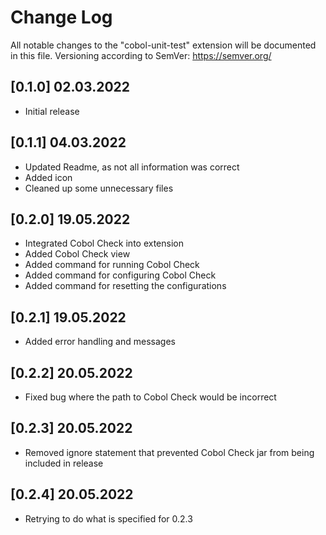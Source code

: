 # Change Log

All notable changes to the "cobol-unit-test" extension will be documented in this file. Versioning according to SemVer: https://semver.org/ 

## [0.1.0] 02.03.2022

- Initial release

## [0.1.1] 04.03.2022

- Updated Readme, as not all information was correct
- Added icon
- Cleaned up some unnecessary files

## [0.2.0] 19.05.2022

- Integrated Cobol Check into extension
- Added Cobol Check view
- Added command for running Cobol Check
- Added command for configuring Cobol Check
- Added command for resetting the configurations

## [0.2.1] 19.05.2022

- Added error handling and messages

## [0.2.2] 20.05.2022

- Fixed bug where the path to Cobol Check would be incorrect

## [0.2.3] 20.05.2022

- Removed ignore statement that prevented Cobol Check jar from being included in release

## [0.2.4] 20.05.2022

- Retrying to do what is specified for 0.2.3